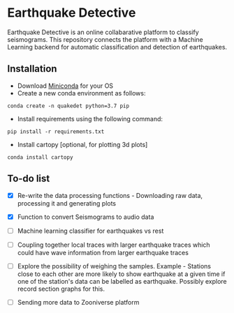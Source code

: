 # Earthquake Detective 
Earthquake Detective is an online collabarative platform to classify seismograms. This repository connects the platform with a Machine Learning backend for automatic classification and detection of earthquakes. 

## Installation 
* Download [Miniconda](https://docs.conda.io/en/latest/miniconda.html) for your OS 
* Create a new conda environment as follows: 
```
conda create -n quakedet python=3.7 pip
```
* Install requirements using the following command: 
```
pip install -r requirements.txt
```
* Install cartopy [optional, for plotting 3d plots] 
```
conda install cartopy 
```

## To-do list 
- [X]  Re-write the data processing functions - Downloading raw data, processing it and 
generating plots 
- [X]  Function to convert Seismograms to audio data 
- [ ]  Machine learning classifier for earthquakes vs rest 
- [ ]  Coupling together local traces with larger earthquake traces which could have wave 
information from larger earthquake traces 
- [ ]  Explore the possibility of weighing the samples. Example - Stations close to each other 
are more likely to show earthquake at a given time if one of the station's data can be labelled 
as earthquake. Possibly explore record section graphs for this.  
- [ ] Sending more data to Zooniverse platform 

